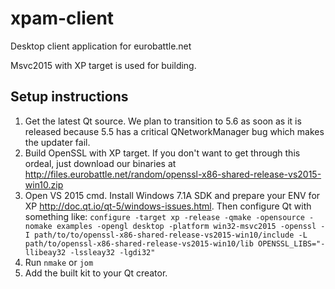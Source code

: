 # xpam-client
Desktop client application for eurobattle.net

Msvc2015 with XP target is used for building.

Setup instructions
----------
 1. Get the latest Qt source. We plan to transition to 5.6 as soon as it is released because 5.5 has a critical QNetworkManager bug which makes the updater fail.
 2. Build OpenSSL with XP target. If you don't want to get through this ordeal, just download our  binaries at http://files.eurobattle.net/random/openssl-x86-shared-release-vs2015-win10.zip
 3. Open VS 2015 cmd. Install Windows 7.1A SDK and prepare your ENV for XP http://doc.qt.io/qt-5/windows-issues.html. Then configure Qt with something like: ```configure -target xp -release -qmake -opensource -nomake examples -opengl desktop -platform win32-msvc2015 -openssl -I path/to/to/openssl-x86-shared-release-vs2015-win10/include -L path/to/openssl-x86-shared-release-vs2015-win10/lib OPENSSL_LIBS="-llibeay32 -lssleay32 -lgdi32"```
 4. Run ```nmake``` or ```jom```
 5. Add the built kit to your Qt creator.

